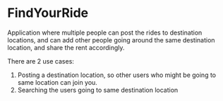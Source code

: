 # FindYourRide
Application where multiple people can post the rides to destination locations, and can add other people going around the same destination location, and share the rent accordingly. 

There are 2 use cases:
1) Posting a destination location, so other users who might be going to same location can join you.
2) Searching the users going to same destination location
